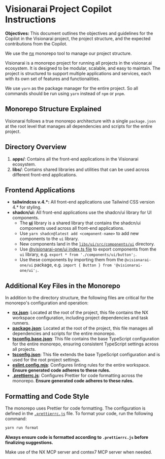 # Visionarai Project Copilot Instructions

**Objectives:** This document outlines the objectives and guidelines for the Copilot in the Visionarai project, the project structure, and the expected contributions from the Copilot.

We use the [nx](https://nx.dev/getting-started/intro) monorepo tool to manage our project structure.

Visionarai is a monorepo project for running all projects in the visionar.ai ecosystem. It is designed to be modular, scalable, and easy to maintain. The project is structured to support multiple applications and services, each with its own set of features and functionalities.

We use `yarn` as the package manager for the entire project. So all commands should be run using `yarn` instead of `npm` or `pnpm`.

## Monorepo Structure Explained

Visionarai follows a true monorepo architecture with a single `package.json` at the root level that manages all dependencies and scripts for the entire project.

## Directory Overview

1. **apps/**: Contains all the front-end applications in the Visionarai ecosystem.
2. **libs/**: Contains shared libraries and utilities that can be used across different front-end applications.

## Frontend Applications

- **tailwindcss v.4.\*:** All front-end applications use Tailwind CSS version 4.\* for styling.
- **shadcn/ui:** All front-end applications use the shadcn/ui library for UI components.
  - The [**ui**](../libs/ui) library is a shared library that contains the shadcn/ui components used across all front-end applications.
  - Use `yarn shadcn@latest add <component-name>` to add new components to the `ui` library.
  - New components land in the [`libs/ui/src/components/ui`](../libs/ui/src/components/ui) directory.
  - Use [@visionarai-one/ui index.ts file](../libs/ui/src/index.ts) to export components from the `ui` library, e.g. `export * from './components/ui/button';`.
  - Use these components by importing them from the `@visionarai-one/ui` package, e.g. `import { Button } from '@visionarai-one/ui';`.

## Additional Key Files in the Monorepo

In addition to the directory structure, the following files are critical for the monorepo's configuration and operation:

- [**nx.json**](../nx.json): Located at the root of the project, this file contains the NX workspace configuration, including project dependencies and task runners.
- [**package.json**](../package.json): Located at the root of the project, this file manages all dependencies and scripts for the entire monorepo.
- [**tsconfig.base.json**](../tsconfig.base.json): This file contains the base TypeScript configuration for the entire monorepo, ensuring consistent TypeScript settings across all projects.
- [**tsconfig.json**](../tsconfig.json): This file extends the base TypeScript configuration and is used for the root project settings.
- [**eslint.config.mjs**](../eslint.config.mjs): Configures linting rules for the entire workspace. **Ensure generated code adheres to these rules.**
- [**.prettierrc.js**](../.prettierrc.js): Configures Prettier for code formatting across the monorepo. **Ensure generated code adheres to these rules.**

## Formatting and Code Style

The monorepo uses Prettier for code formatting. The configuration is defined in the [`.prettierrc.js`](../.prettierrc.js) file. To format your code, run the following command:

```bash
yarn run format
```

**Always ensure code is formatted according to `.prettierrc.js` before finalizing suggestions.**

Make use of the NX MCP server and contex7 MCP server when needed.

